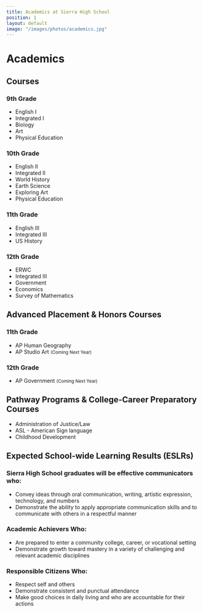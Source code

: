 ```yaml
---
title: Academics at Sierra High School
position: 1
layout: default
image: "/images/photos/academics.jpg"
---
```


# Academics

## Courses

### 9th Grade

* English I
* Integrated I
* Biology
* Art
* Physical Education

### 10th Grade

* English II
* Integrated II
* World History
* Earth Science
* Exploring Art
* Physical Education

### 11th Grade

* English III
* Integrated III
* US History

### 12th Grade

* ERWC
* Integrated III
* Government
* Economics
* Survey of Mathematics

## Advanced Placement & Honors Courses

### 11th Grade

* AP Human Geography
* AP Studio Art <small>(Coming Next Year)</small>

### 12th Grade

* AP Government <small>(Coming Next Year)</small>

## Pathway Programs & <span class="avoid-break">College-Career Preparatory Courses</span>

* Administration of Justice/Law
* ASL - American Sign language
* Childhood Development

## Expected School-wide Learning Results (ESLRs)

### Sierra High School graduates will be effective communicators who:

* Convey ideas through oral communication, writing, artistic expression, technology, and numbers
* Demonstrate the ability to apply appropriate communication skills and to communicate with others in a respectful manner

### Academic Achievers Who:

* Are prepared to enter a community college, career, or vocational setting
* Demonstrate growth toward mastery in a variety of challenging and relevant academic disciplines

### Responsible Citizens Who:

* Respect self and others
* Demonstrate consistent and punctual attendance
* Make good choices in daily living and who are accountable for their actions
